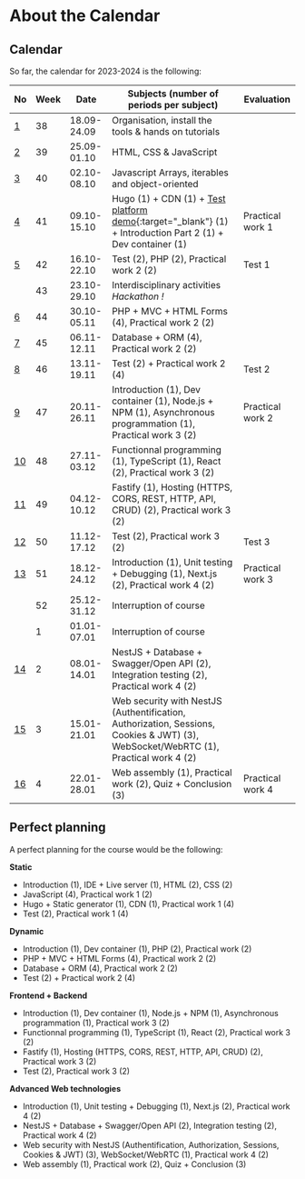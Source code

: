 # About the Calendar

## Calendar

So far, the calendar for 2023-2024 is the following:

| No                        | Week | Date        | Subjects (number of periods per subject)                                                                                                    | Evaluation       |
|---------------------------|------|-------------|---------------------------------------------------------------------------------------------------------------------------------------------|------------------|
| [1](../weeks/week-1.md)   | 38   | 18.09-24.09 | Organisation, install the tools & hands on tutorials                                                                                        |                  |
| [2](../weeks/week-2.md)   | 39   | 25.09-01.10 | HTML, CSS & JavaScript                                                                                                                      |                  |
| [3](../weeks/week-3.md)   | 40   | 02.10-08.10 | Javascript Arrays, iterables and object-oriented                                                                                            |                  |
| [4](../weeks/week-4.md)   | 41   | 09.10-15.10 | Hugo (1) + CDN (1) + [Test platform demo](https://eval.iict-heig-vd.in){:target="_blank"} (1) + Introduction Part 2 (1) + Dev container (1) | Practical work 1 |
| [5](../weeks/week-5.md)   | 42   | 16.10-22.10 | Test (2), PHP (2), Practical work 2 (2)                                                                                                     | Test 1           |
|                           | 43   | 23.10-29.10 | Interdisciplinary activities *Hackathon !*                                                                                                  |                  |
| [6](../weeks/week-6.md)   | 44   | 30.10-05.11 | PHP + MVC + HTML Forms (4), Practical work 2 (2)                                                                                            |                  |
| [7](../weeks/week-7.md)   | 45   | 06.11-12.11 | Database + ORM (4), Practical work 2 (2)                                                                                                    |                  |
| [8](../weeks/week-8.md)   | 46   | 13.11-19.11 | Test (2) + Practical work 2 (4)                                                                                                             | Test 2           |
| [9](../weeks/week-9.md)   | 47   | 20.11-26.11 | Introduction (1), Dev container (1), Node.js + NPM (1), Asynchronous programmation (1), Practical work 3 (2)                                | Practical work 2 |
| [10](../weeks/week-10.md) | 48   | 27.11-03.12 | Functionnal programming (1), TypeScript (1), React (2), Practical work 3 (2)                                                                |                  |
| [11](../weeks/week-11.md) | 49   | 04.12-10.12 | Fastify (1), Hosting (HTTPS, CORS, REST, HTTP, API, CRUD) (2), Practical work 3 (2)                                                         |                  |
| [12](../weeks/week-12.md) | 50   | 11.12-17.12 | Test (2), Practical work 3 (2)                                                                                                              | Test 3           |
| [13](../weeks/week-13.md) | 51   | 18.12-24.12 | Introduction (1), Unit testing + Debugging (1), Next.js (2), Practical work 4 (2)                                                           | Practical work 3 |
|                           | 52   | 25.12-31.12 | Interruption of course                                                                                                                      |                  |
|                           | 1    | 01.01-07.01 | Interruption of course                                                                                                                      |                  |
| [14](../weeks/week-14.md) | 2    | 08.01-14.01 | NestJS + Database + Swagger/Open API (2), Integration testing (2), Practical work 4 (2)                                                     |                  |
| [15](../weeks/week-15.md) | 3    | 15.01-21.01 | Web security with NestJS (Authentification, Authorization, Sessions, Cookies & JWT) (3), WebSocket/WebRTC (1), Practical work 4 (2)         |                  |
| [16](../weeks/week-16.md) | 4    | 22.01-28.01 | Web assembly (1), Practical work (2), Quiz + Conclusion (3)                                                                                 | Practical work 4 |

## Perfect planning

A perfect planning for the course would be the following:

**Static**

- Introduction (1), IDE + Live server (1), HTML (2), CSS (2)
- JavaScript (4), Practical work 1 (2)
- Hugo + Static generator (1), CDN (1), Practical work 1 (4)
- Test (2), Practical work 1 (4)

**Dynamic**

- Introduction (1), Dev container (1), PHP (2), Practical work (2)
- PHP + MVC + HTML Forms (4), Practical work 2 (2)
- Database + ORM (4), Practical work 2 (2)
- Test (2) + Practical work 2 (4)

**Frontend + Backend**

- Introduction (1), Dev container (1), Node.js + NPM (1), Asynchronous programmation (1), Practical work 3 (2)
- Functionnal programming (1), TypeScript (1), React (2), Practical work 3 (2)
- Fastify (1), Hosting (HTTPS, CORS, REST, HTTP, API, CRUD) (2), Practical work 3 (2)
- Test (2), Practical work 3 (2)

**Advanced Web technologies**

- Introduction (1), Unit testing + Debugging (1), Next.js (2), Practical work 4 (2)
- NestJS + Database + Swagger/Open API (2), Integration testing (2), Practical work 4 (2)
- Web security with NestJS (Authentification, Authorization, Sessions, Cookies & JWT) (3), WebSocket/WebRTC (1), Practical work 4 (2)
- Web assembly (1), Practical work (2), Quiz + Conclusion (3)
